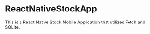 # ReactNativeStockApp

This is a React Native Stock Mobile Application that utilizes Fetch and SQLite.

